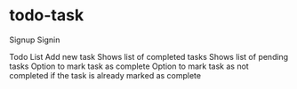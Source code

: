 # todo-task

Signup
Signin

Todo List
Add new task
Shows list of completed tasks
Shows list of pending tasks
Option to mark task as complete
Option to mark task as not completed if the task is already marked as complete

